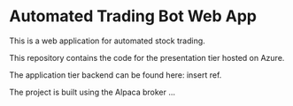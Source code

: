 # Automated Trading Bot Web App

This is a web application for automated stock trading. 

This repository contains the code for the presentation tier hosted on Azure.

The application tier backend can be found here: insert ref.

The project is built using the Alpaca broker ...
